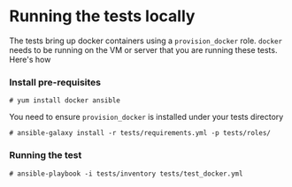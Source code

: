 # Running the tests locally

The tests bring up docker containers using a `provision_docker` role. 
`docker` needs to be running on the VM or server that you are running these tests.
Here's how

### Install pre-requisites
```
# yum install docker ansible
```

You need to ensure `provision_docker` is installed under your tests directory

```
# ansible-galaxy install -r tests/requirements.yml -p tests/roles/ 
```

### Running the test

```
# ansible-playbook -i tests/inventory tests/test_docker.yml
```

